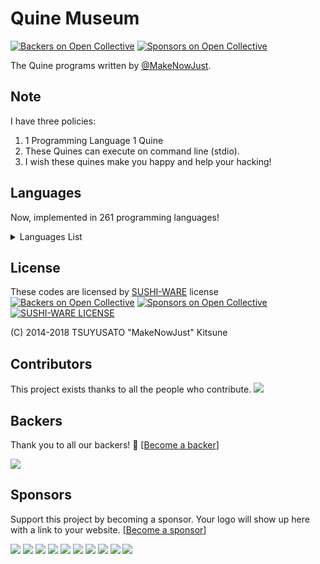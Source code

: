 Quine Museum
===
[![Backers on Open Collective](https://opencollective.com/quine/backers/badge.svg)](#backers)
 [![Sponsors on Open Collective](https://opencollective.com/quine/sponsors/badge.svg)](#sponsors) 

The Quine programs written by [@MakeNowJust].

Note
---

I have three policies:

  1. 1 Programming Language 1 Quine
  2. These Quines can execute on command line (stdio).
  3. I wish these quines make you happy and help your hacking!

Languages
---

Now, implemented in 261 programming languages!

<details>
  <summary>Languages List</summary>

  - [JavaScript](https://developer.mozilla.org/en-US/docs/Web/JavaScript)
  - [Ruby](https://www.ruby-lang.org/)
  - [Python](https://www.python.org)
  - [Python 3](https://www.python.org)
  - [Perl](https://www.perl.org)
  - [Scheme](http://www.schemers.org)
  - [C](http://www.cprogramming.com)
  - [Haskell](https://www.haskell.org)
  - [D](http://dlang.org)
  - [Brainf\*ck](http://www.muppetlabs.com/~breadbox/bf/)
  - [Rust](http://www.rust-lang.org)
  - [C++](http://www.cprogramming.com)
  - [Go](https://golang.org)
  - [Java](https://www.java.com/)
  - [Makefile](https://www.gnu.org/software/make/)
  - [Dart](https://www.dartlang.org)
  - [Fortran 95](https://gcc.gnu.org/fortran/)
  - [Bash](https://www.gnu.org/software/bash/)
  - [Clojure](http://clojure.org)
  - [Groovy](http://www.groovy-lang.org)
  - [Boo](http://boo.codehaus.org)
  - [PHP](http://php.net)
  - [Erlang](http://www.erlang.org)
  - [Elixir](http://elixir-lang.org)
  - [Pascal](http://www.freepascal.org)
  - [PARI/GP](http://pari.math.u-bordeaux.fr)
  - [Common Lisp](https://common-lisp.net)
  - [Scala](http://www.scala-lang.org)
  - [Lisp Flavoured Erlang](http://lfe.io)
  - [m4](https://www.gnu.org/software/m4/)
  - [CoffeeScript](http://coffeescript.org)
  - [POSIX bc](http://pubs.opengroup.org/onlinepubs/000095399/utilities/bc.html)
  - [dc](https://www.gnu.org/software/dc/)
  - [gnuplot](http://www.gnuplot.info)
  - [Prolog](http://www.swi-prolog.org)
  - [AWK](https://www.gnu.org/software/gawk/)
  - [sed](https://www.gnu.org/software/sed/)
  - [Io](http://iolanguage.org)
  - [Eiffel](https://www.eiffel.com)
  - [Factor](http://factorcode.org)
  - [Self](http://www.selflanguage.org)
  - [Nim](http://nim-lang.org)
  - [Lua](http://www.lua.org)
  - [Pike](http://pike.lysator.liu.se)
  - [Tcl/Tk](http://www.tcl.tk)
  - [Pure](http://purelang.bitbucket.org)
  - [Icon](https://www.cs.arizona.edu/icon/)
  - [Verilog HDL](http://iverilog.icarus.com)
  - [VHDL](http://home.gna.org/ghdl/)
  - [J](http://www.jsoftware.com)
  - [K](https://github.com/kevinlawler/kona)
  - [FALSE](http://strlen.com/false-language)
  - [Julia](http://julialang.org)
  - [Lazy K](https://tromp.github.io/cl/lazy-k.html)
  - [C#](https://msdn.microsoft.com/en-us/vstudio/hh341490.aspx)
  - [F#](http://fsharp.org)
  - [VB.NET](https://msdn.microsoft.com/en-us/library/aa903378%28v=vs.71%29.aspx)
  - [Forth](https://www.gnu.org/software/gforth/)
  - [Joy](http://c2.com/cgi/wiki?JoyLanguage)
  - [jq](http://stedolan.github.io/jq/)
  - [Occam](http://www.cs.kent.ac.uk/projects/ofa/kroc/)
  - [OCaml](https://ocaml.org)
  - [Frege](https://github.com/Frege/frege)
  - [ZPL](http://research.cs.washington.edu/zpl/home/)
  - [Golo](http://golo-lang.org)
  - [COBOL](http://www.opencobol.org)
  - [REBOL](http://www.rebol.com)
  - [R](http://www.r-project.org)
  - [Nemerle](http://www.nemerle.org/About)
  - [Haxe](http://haxe.org)
  - [Octave](http://www.gnu.org/software/octave/)
  - [Fantom](http://fantom.org)
  - [Xtend](https://eclipse.org/xtend/)
  - [Ceylon](http://ceylon-lang.org)
  - [Kotlin](http://kotlinlang.org)
  - [Gosu](https://gosu-lang.github.io)
  - [ATS](http://www.ats-lang.org)
  - [Vala](https://wiki.gnome.org/Projects/Vala)
  - [Thue](http://catseye.tc/node/Thue)
  - [Mirah](http://www.mirah.org)
  - [Zsh](http://www.zsh.org)
  - [Befunge](https://esolangs.org/wiki/Befunge)
  - [Kitten](http://kittenlang.org)
  - [igo](https://github.com/DAddYE/igo)
  - [Smalltalk](http://smalltalk.gnu.org)
  - [Neko](http://nekovm.org)
  - [SML](http://mlton.org)
  - [Kaya](http://kayalang.org)
  - [Swift](https://swift.org/)
  - [ZKL](http://home.comcast.net/~zenkinetic/zkl.html)
  - [Curry](http://www-ps.informatik.uni-kiel.de/currywiki/start)
  - [Perl6](http://perl6.org)
  - [Cobra](http://cobra-language.com)
  - [Euphoria](http://www.rapideuphoria.com)
  - [S-Lang](http://www.jedsoft.org/slang/)
  - [Emacs Lisp](http://www.gnu.org/software/emacs/)
  - [Genie](https://wiki.gnome.org/Projects/Genie)
  - [Converge](http://convergepl.org)
  - [AliceML](https://www.ps.uni-saarland.de/alice/manual/modules.html)
  - [Whitespace](http://compsoc.dur.ac.uk/whitespace/)
  - [tcsh](http://www.tcsh.org/Welcome)
  - [Dylan](http://opendylan.org)
  - [Soopy](http://www2s.biglobe.ne.jp/~randy12/soopy/index.html)
  - [Idris](http://www.idris-lang.org)
  - [FreeBASIC](http://www.freebasic.net)
  - [BeanShell](http://www.beanshell.org)
  - [Pnuts](https://java.net/projects/pnuts)
  - [Demi](http://shugo.net/jit/20021129.html)
  - [Miranda](http://miranda.org.uk)
  - [PowerShell](https://technet.microsoft.com/en-us/scriptcenter/powershell.aspx)
  - [Sidef](https://github.com/trizen/sidef)
  - [Crystal](http://crystal-lang.org)
  - [Mercury](https://mercurylang.org)
  - [Xtal](https://code.google.com/p/xtal-language/)
  - [SQLite3](http://www.sqlite.org)
  - [PSL](https://github.com/Silica/PSL)
  - [AngelScript](http://www.angelcode.com/angelscript/)
  - [Salmon](https://launchpad.net/salmon)
  - [Lisaac](https://alioth.debian.org/projects/lisaac/)
  - [Batch File](http://en.wikibooks.org/wiki/Windows_Batch_Scripting)
  - [PicoLisp](http://picolisp.com/wiki/?home)
  - [newLISP](http://www.newlisp.org)
  - [Arc](http://www.paulgraham.com/arc.html)
  - [GOO](http://people.csail.mit.edu/jrb/goo/)
  - [Lush](http://lush.sourceforge.net)
  - [Fortran 77](https://gcc.gnu.org/fortran/)
  - [Croc](http://jfbillingsley.com/croc/)
  - [Sawzall](https://github.com/arbeitspferde/sawzall)
  - [Zhpy](https://pypi.python.org/pypi/zhpy)
  - [Seph](https://seph-lang.org)
  - [Shen](http://www.shenlanguage.org)
  - [Hy](http://docs.hylang.org/en/latest/)
  - [なでしこ](http://nadesi.com/top/) - Nadesiko
  - [Oz](http://mozart.github.io)
  - [Fancy](http://www.fancy-lang.org)
  - [Tea](http://www.pdmfc.com/tea/)
  - [GolfScript](http://www.golfscript.com/golfscript/)
  - [FlogScript](https://esolangs.org/wiki/FlogScript)
  - [Kite](https://github.com/kite-lang/kite)
  - [Squirrel](http://squirrel-lang.org)
  - [LOLCODE](http://lolcode.org)
  - [Hack](http://hacklang.org)
  - [Kite](http://www.kite-language.org)
  - [Seed7](http://seed7.sourceforge.net)
  - [PostScript](http://www.ghostscript.com)
  - [lang5](http://lang5.sourceforge.net/tiki-index.php)
  - [C+=](http://gitorious.org/inherpreter/inherpreter)
  - [MoonScript](http://moonscript.org)
  - [CMake](http://www.cmake.org)
  - [Grass](http://www.blue.sky.or.jp/grass/)
  - [PureScript](http://www.purescript.org)
  - [PogoScript](http://pogoscript.org)
  - [Eff](http://www.eff-lang.org)
  - [JSX](https://jsx.github.io)
  - [TypeScript](http://www.typescriptlang.org)
  - [Coco](http://satyr.github.io/coco/)
  - [MiniScript](https://github.com/thmour/miniscript)
  - [LiveScript](http://livescript.net)
  - [Logo](https://www.cs.berkeley.edu/~bh/logo.html)
  - [CirruScript](http://cirru.org)
  - [DogeScript](https://dogescript.com)
  - [Mammouth](http://mammouth.wamalaka.com)
  - [Kaffeine](http://weepy.github.io/kaffeine/)
  - [Jack](https://github.com/creationix/jack)
  - [Move](https://github.com/rsms/move)
  - [Ham](https://github.com/jameskeane/ham-script)
  - [ColaScript](https://github.com/TrigenSoftware/ColaScript)
  - [GorillaScript](http://ckknight.github.io/gorillascript/)
  - [RedScript](https://github.com/AdamBrodzinski/RedScript)
  - [Khepri](http://khepri-lang.com)
  - [Taiji](https://github.com/taijiweb/taijilang)
  - [Stripes](http://danilo.lekoits.com/Stripes/)
  - [LiteScript](https://github.com/luciotato/LiteScript)
  - [Spider](http://spiderlang.org)
  - [Kal](http://rzimmerman.github.io/kal/)
  - [Earl Grey](https://github.com/breuleux/earl-grey/)
  - [Cat](https://code.google.com/p/cat-language/)
  - [Underload](https://esolangs.org/wiki/Underload)
  - [Roy](http://roy.brianmckenna.org)
  - [ECMAScript6](http://wiki.ecmascript.org/doku.php?id=harmony:harmony)
  - [jisp](http://jisp.io)
  - [Sibilant](http://sibilantjs.info)
  - [Hodor](http://www.hodor-lang.org)
  - [Cola](http://www.cola-lang.org)
  - [Heron](https://code.google.com/p/heron-language/)
  - [ooc](http://ooc-lang.org)
  - [SNOBOL](http://www.snobol4.org)
  - [MoeScript](https://github.com/moescript/moescript)
  - [wisp](https://github.com/Gozala/wisp)
  - [Anko](https://github.com/mattn/anko)
  - [LispyScript](http://lispyscript.com)
  - [Algol68](http://jmvdveer.home.xs4all.nl)
  - [Wortel](https://github.com/atennapel/Wortel)
  - [Miro](https://github.com/atennapel/Wortel/tree/master/reimplementation)
  - [MochiScript](https://github.com/jeffsu/mochiscript)
  - [Ioke](https://ioke.org)
  - [Falcon](http://www.falconpl.org)
  - [E](http://wiki.erights.org/wiki/Main_Page)
  - [Felix](http://felix-lang.org)
  - [எழில்](http://ezhillang.org) - Ezhil
  - [REXX](http://www.oorexx.org/)
  - [GNU bc](http://www.gnu.org/software/bc/)
  - [Foo](http://esolangs.org/wiki/Foo)
  - [ed](http://www.gnu.org/software/ed/)
  - [Pony](http://www.ponylang.org/)
  - [Boomerang](http://www.seas.upenn.edu/~harmony/)
  - [Scilab](http://www.scilab.org/)
  - [Takt](http://takt.sourceforge.net/)
  - [FontForge](http://fontforge.github.io/)
  - [Zimbu](http://www.zimbu.org/)
  - [Yacas](http://www.yacas.org/)
  - [Nickle](http://nickle.org/)
  - [Emojicode](http://www.emojicode.org/)
  - [Imba](http://imba.io)
  - [Nix](http://nixos.org/nix/)
  - [OMake](http://omake.metaprl.org/index.html)
  - [Wren](http://wren.io/)
  - [Ferite](http://ferite.sourceforge.net/index.html)
  - [Ivy](https://godoc.org/robpike.io/ivy)
  - [ActionScript 3.0](http://redtamarin.com/)
  - [AppleScript](https://developer.apple.com/library/mac/documentation/AppleScript/Conceptual/AppleScriptLangGuide/introduction/ASLR_intro.html)
  - [MiniZinc](http://www.minizinc.org/)
  - [Red](http://www.red-lang.org/)
  - [Spry](http://sprylang.org/)
  - [Objective-C](https://developer.apple.com/reference/objectivec)
  - [Charly](https://kcreate.github.io/charly-lang/)
  - [Singular](https://www.singular.uni-kl.de/index.php)
  - [YoptaScript](https://yopta.space/)
  - [Ravi](http://the-ravi-programming-language.readthedocs.io/en/latest/ravi-overview.html)
  - [Elvish](https://github.com/elves/elvish)
  - [Jam](https://www.perforce.com/resources/documentation/jam)
  - [Danfy](https://www.microsoft.com/en-us/research/project/dafny-a-language-and-program-verifier-for-functional-correctness/)
  - [Coconut](http://coconut-lang.org/)
  - [Lily](https://fascinatedbox.github.io/lily-site/)
  - [Chapel](http://chapel.cray.com/)
  - [APL](https://www.gnu.org/software/apl/)
  - [Dao](http://daoscript.org/)
  - [Déjà Vu](https://github.com/gvx/deja)
  - [Efene](http://efene.org/index.html)
  - [Brat](http://brat-lang.org)
  - [Aime](http://aime-embedded.sourceforge.net)
  - [FunL](http://edadma.github.io/funl-docs/index.html)
  - [Little](http://www.little-lang.org)
  - [Goby](https://github.com/goby-lang/goby)
  - [Gravity](https://marcobambini.github.io/gravity/)
  - [ChaiScript](http://chaiscript.com)
  - [Koka](https://www.microsoft.com/en-us/research/project/koka/)
  - [Objeck](http://www.objeck.org)
  - [Zepto](https://github.com/zepto-lang/zepto)
  - [Nit](https://nitlanguage.org)
  - [Skylark](https://github.com/google/skylark)
  - [Mochi](https://github.com/i2y/mochi)
  - [Lean](https://leanprover.github.io)
  - [Bracmat](https://github.com/BartJongejan/Bracmat)
  - [CLIPS](http://www.clipsrules.net)
  - [qmake](http://doc.qt.io/qt-5/qmake-manual.html)
  - [Zig](http://ziglang.org)
  - [Egison](https://www.egison.org)
  - [Argile](http://www.nongnu.org/argile/)
  - [Konoha](https://github.com/konoha-project/konoha3)
  - [Pyret](https://www.pyret.org)

</details>

License
---

These codes are licensed by [SUSHI-WARE](https://github.com/MakeNowJust/sushi-ware) license
[![Backers on Open Collective](https://opencollective.com/quine/backers/badge.svg)](#backers) [![Sponsors on Open Collective](https://opencollective.com/quine/sponsors/badge.svg)](#sponsors) [![SUSHI-WARE LICENSE](https://img.shields.io/badge/license-SUSHI--WARE%F0%9F%8D%A3-blue.svg)](https://github.com/MakeNowJust/sushi-ware)

(C) 2014-2018 TSUYUSATO "MakeNowJust" Kitsune

[@MakeNowJust]: https://github.com/MakeNowJust

## Contributors

This project exists thanks to all the people who contribute. 
<a href="https://github.com/MakeNowJust/quine/contributors"><img src="https://opencollective.com/quine/contributors.svg?width=890&button=false" /></a>


## Backers

Thank you to all our backers! 🙏 [[Become a backer](https://opencollective.com/quine#backer)]

<a href="https://opencollective.com/quine#backers" target="_blank"><img src="https://opencollective.com/quine/backers.svg?width=890"></a>


## Sponsors

Support this project by becoming a sponsor. Your logo will show up here with a link to your website. [[Become a sponsor](https://opencollective.com/quine#sponsor)]

<a href="https://opencollective.com/quine/sponsor/0/website" target="_blank"><img src="https://opencollective.com/quine/sponsor/0/avatar.svg"></a>
<a href="https://opencollective.com/quine/sponsor/1/website" target="_blank"><img src="https://opencollective.com/quine/sponsor/1/avatar.svg"></a>
<a href="https://opencollective.com/quine/sponsor/2/website" target="_blank"><img src="https://opencollective.com/quine/sponsor/2/avatar.svg"></a>
<a href="https://opencollective.com/quine/sponsor/3/website" target="_blank"><img src="https://opencollective.com/quine/sponsor/3/avatar.svg"></a>
<a href="https://opencollective.com/quine/sponsor/4/website" target="_blank"><img src="https://opencollective.com/quine/sponsor/4/avatar.svg"></a>
<a href="https://opencollective.com/quine/sponsor/5/website" target="_blank"><img src="https://opencollective.com/quine/sponsor/5/avatar.svg"></a>
<a href="https://opencollective.com/quine/sponsor/6/website" target="_blank"><img src="https://opencollective.com/quine/sponsor/6/avatar.svg"></a>
<a href="https://opencollective.com/quine/sponsor/7/website" target="_blank"><img src="https://opencollective.com/quine/sponsor/7/avatar.svg"></a>
<a href="https://opencollective.com/quine/sponsor/8/website" target="_blank"><img src="https://opencollective.com/quine/sponsor/8/avatar.svg"></a>
<a href="https://opencollective.com/quine/sponsor/9/website" target="_blank"><img src="https://opencollective.com/quine/sponsor/9/avatar.svg"></a>


